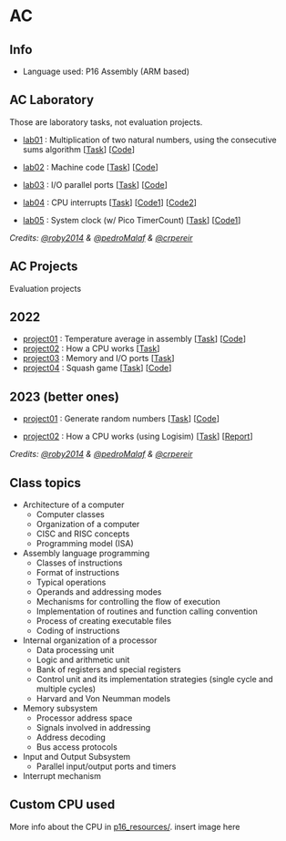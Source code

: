 # AC

## Info
* Language used: P16 Assembly (ARM based)

## AC Laboratory
Those are laboratory tasks, not evaluation projects.

* [lab01](./lab01_22/) : Multiplication of two natural numbers, using the consecutive sums algorithm [[Task](./lab01_22/ac_lab01.pdf)] [[Code](./lab01_22/)]

* [lab02](./lab02_22/) : Machine code [[Task](./lab02_22/ac_lab02.pdf)] [[Code](./lab02_22/)]

* [lab03](./lab03_22/) : I/O parallel ports [[Task](./lab03_22/ac_lab03.pdf)] [[Code](./lab03_22/lab03_sleep.S)]

* [lab04](./lab04_22/) : CPU interrupts [[Task](./lab04_22/ac_lab04.pdf)] [[Code1](./lab04_22/ap04_ex1.S)] [[Code2](./lab04_22/ap04_ex2.S)]

* [lab05](./lab05_22/) : System clock (w/ Pico TimerCount) [[Task](./lab05_22/ac_lab05.pdf)] [[Code1](./lab05_22/lab05.S)]

*Credits: [@roby2014](https://github.com/roby2014) & [@pedroMalaf](https://github.com/pedroMalaf) & [@crpereir](https://github.com/crpereir)*

## AC Projects
Evaluation projects

## 2022

* [project01](./project01_22/) : Temperature average in assembly
[[Task](./project01_22/ac_trab01.pdf)]
[[Code](./project01_22/main.S)]
* [project02](./project02_22/) : How a CPU works 
[[Task](./project02_22/ac_2122v_tp2.pdf)]
* [project03](./project03_22/) : Memory and I/O ports
[[Task](./project03_22/ac_tp3.pdf)]
* [project04](./project04_final_2122/) : Squash game
[[Task](./project04_final_2122/ac_tp04.pdf)]
[[Code](./project04_final_2122/ac_tp04.S)]

## 2023 (better ones)

* [project01](./project01_2223/) : Generate random numbers
[[Task](./project01_2223/ac_2223i_tp1.pdf)]
[[Code](./project01_2223/main.s)]

* [project02](./project02_2223/) : How a CPU works (using Logisim)
[[Task](./project02_2223/ac_tp02_2223i_ENUNCIADO.pdf)]
[[Report](./project02_2223/ac_tp02_2223i_RELATORIO.pdf)]

*Credits: [@roby2014](https://github.com/roby2014) & [@pedroMalaf](https://github.com/pedroMalaf) & [@crpereir](https://github.com/Luf1nha)*

## Class topics
* Architecture of a computer
    - Computer classes
    - Organization of a computer
    - CISC and RISC concepts
    - Programming model (ISA)
* Assembly language programming
    - Classes of instructions
    - Format of instructions
    - Typical operations
    - Operands and addressing modes
    - Mechanisms for controlling the flow of execution
    - Implementation of routines and function calling convention
    - Process of creating executable files
    - Coding of instructions
* Internal organization of a processor
    - Data processing unit
    - Logic and arithmetic unit
    - Bank of registers and special registers
    - Control unit and its implementation strategies (single cycle and multiple cycles)
    - Harvard and Von Neumman models
* Memory subsystem
    - Processor address space
    - Signals involved in addressing
    - Address decoding 
    - Bus access protocols
* Input and Output Subsystem
    - Parallel input/output ports and timers
* Interrupt mechanism

## Custom CPU used
More info about the CPU in [p16_resources/](./p16_resources/).
insert image here